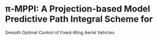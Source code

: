 # π-MPPI: A Projection-based Model Predictive Path Integral Scheme for
Smooth Optimal Control of Fixed-Wing Aerial Vehicles
